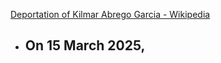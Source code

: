 [Deportation of Kilmar Abrego Garcia - Wikipedia](https://en.wikipedia.org/wiki/Deportation_of_Kilmar_Abrego_Garcia)
- On 15 March 2025, 
	- 